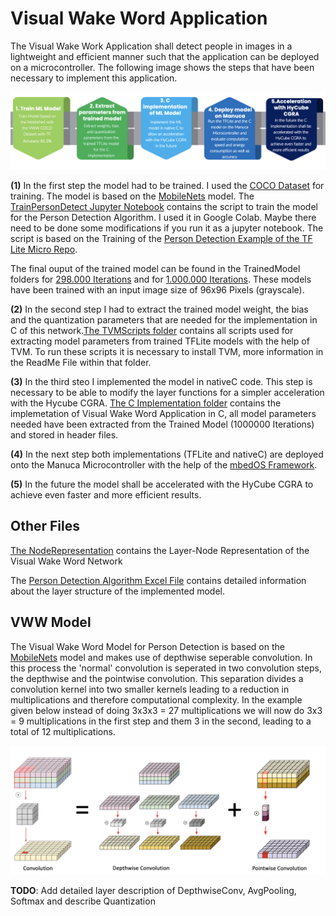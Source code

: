 # Visual Wake Word Application

The Visual Wake Work Application shall detect people in images in a lightweight and efficient manner such that the application can be deployed on a microcontroller. The following image shows the steps that have been necessary to implement this application.

![Roadmap](https://github.com/melina2200/Research-Internship-NUS/blob/main/VWW-Application/img/roadmap.png?raw=true)

**(1)** In the first step the model had to be trained. I used the [COCO Dataset](https://cocodataset.org/#home) for training. The model is based on the [MobileNets](https://arxiv.org/pdf/1704.04861.pdf) model. The [TrainPersonDetect Jupyter Notebook](TrainPersonDetect.ipynb) contains the script to train the model for the Person Detection Algorithm. I used it in Google Colab. Maybe there need to be done some modifications if you run it as a jupyter notebook. The script is based on the Training of the [Person Detection Example of the TF Lite Micro Repo](https://github.com/tensorflow/tflite-micro/tree/main/tensorflow/lite/micro/examples/person_detection).

The final ouput of the trained model can be found in the TrainedModel folders for [298.000 Iterations](Trained-Model-298000Iter) and for [1.000.000 Iterations](Trained-Model-1000000Iter). These models have been trained with an input image size of 96x96 Pixels (grayscale).

**(2)** In the second step I had to extract the trained model weight, the bias and the quantization parameters that are needed for the implementation in C of this network.[The TVMScripts folder](TVMScripts) contains all scripts used for extracting model parameters from trained TFLite models with the help of TVM. To run these scripts it is necessary to install TVM, more information in the ReadMe File within that folder.

**(3)** In the third steo I implemented the model in nativeC code. This step is necessary to be able to modify the layer functions for a simpler acceleration with the Hycube CGRA. [The C Implementation folder](CImplementation) contains the implemetation of Visual Wake Word Application in C, all model parameters needed have been extracted from the Trained Model (1000000 Iterations) and stored in header files. 

**(4)** In the next step both implementations (TFLite and nativeC) are deployed onto the Manuca Microcontroller with the help of the [mbedOS Framework](https://os.mbed.com/mbed-os/). 

**(5)** In the future the model shall be accelerated with the HyCube CGRA to achieve even faster and more efficient results. 


## Other Files

[The NodeRepresentation](NodeRepresentation) contains the Layer-Node Representation of the Visual Wake Word Network

The [Person Detection Algorithm Excel File](Person_Detection_Algorithm.xlsx) contains detailed information about the layer structure of the implemented model.


## VWW Model
The Visual Wake Word Model for Person Detection is based on the [MobileNets](https://arxiv.org/pdf/1704.04861.pdf) model and makes use of depthwise seperable convolution. In this process the 'normal' convolution is seperated in two convolution steps, the depthwise and the pointwise convolution. This separation divides a convolution kernel into two smaller kernels leading to a reduction in multiplications and therefore computational complexity. In the example given below instead of doing 3x3x3 = 27 multiplications we will now do 3x3 = 9 multiplications in the first step and them 3 in the second, leading to a total of 12 multiplications.

![SeparableConv](https://github.com/melina2200/Research-Internship-NUS/blob/main/VWW-Application/img/separableConv.png?raw=true)


**TODO**: Add detailed layer description of DepthwiseConv, AvgPooling, Softmax and describe Quantization
